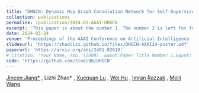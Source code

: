 ```yaml
---
title: "DHGCN: Dynamic Hop Graph Convolution Network for Self-Supervised Point Cloud Learning"
collection: publications
permalink: /publication/2024-03-AAAI-DHGCN
excerpt: 'This paper is about the number 1. The number 2 is left for future work.'
date: 2024-03-24
venue: 'Proceedings of the AAAI Conference on Artificial Intelligence (CCF-A)'
slidesurl: 'https://zhaolizz.github.io/files/DHGCN-AAAI24-poster.pdf'
paperurl: 'https://arxiv.org/abs/2401.02610'
# citation: 'Your Name, You. (2009). &quot;Paper Title Number 1.&quot; <i>Journal 1</i>. 1(1).'
code: 'https://github.com/Jinec98/DHGCN'
---
```

[Jincen Jiang*](https://www.jincenjiang.com/) , Lizhi Zhao* , [Xuequan Lu](https://www.xuequanlu.com/) , [Wei Hu](https://www.wict.pku.edu.cn/huwei/) , [Imran Razzak](https://imranrazzak.github.io/) , [Meili Wang](https://scholar.google.com/citations?user=yNb6-d4AAAAJ)

